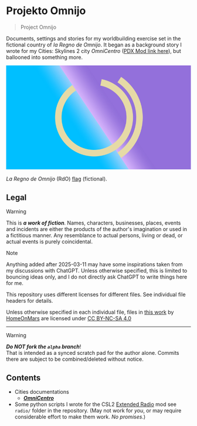 <!-- -*- coding: utf-8 -*- -->

Projekto Omnijo
===============================================================================

> Project Omnijo

Documents, settings and stories for my worldbuilding exercise
set in the fictional country of *la Regno de Omnijo*.
It began as a background story I wrote for my Cities: Skylines 2 city
*OmniCentro*
([PDX Mod link here](https://mods.paradoxplaza.com/mods/97163/Any)),
but ballooned into something more.

![RdO emblem](fig/RdOFlago.svg)

*La Regno de Omnijo* (RdO) [flag](OmniCentro/Emblemoj.md) (fictional).

Legal
-------------------------------------------------------------------------------

> [!WARNING]
> This is ***a work of fiction***.
> Names, characters, businesses, places, events and incidents
> are either the products of the author's imagination or used in a fictitious manner.
> Any resemblance to actual persons, living or dead, or actual events is purely coincidental.

> [!NOTE]
> Anything added after 2025-03-11
> may have some inspirations taken from my discussions with ChatGPT.
> Unless otherwise specified, this is limited to bouncing ideas only,
> and I do not directly ask ChatGPT to write things here for me.

This repository uses different licenses for different files.
See individual file headers for details.
<p xmlns:cc="http://creativecommons.org/ns#" xmlns:dct="http://purl.org/dc/terms/">Unless otherwise specified in each individual file, files in <a property="dct:title" rel="cc:attributionURL" href="https://github.com/HomeOnMars/projektoOmnijo">this work</a> by <a rel="cc:attributionURL dct:creator" property="cc:attributionName" href="https://github.com/HomeOnMars">HomeOnMars</a> are licensed under <a href="https://creativecommons.org/licenses/by-nc-sa/4.0/?ref=chooser-v1" target="_blank" rel="license noopener noreferrer" style="display:inline-block;">CC BY-NC-SA 4.0<img style="height:22px!important;margin-left:3px;vertical-align:text-bottom;" src="https://mirrors.creativecommons.org/presskit/icons/cc.svg?ref=chooser-v1" alt=""><img style="height:22px!important;margin-left:3px;vertical-align:text-bottom;" src="https://mirrors.creativecommons.org/presskit/icons/by.svg?ref=chooser-v1" alt=""><img style="height:22px!important;margin-left:3px;vertical-align:text-bottom;" src="https://mirrors.creativecommons.org/presskit/icons/nc.svg?ref=chooser-v1" alt=""><img style="height:22px!important;margin-left:3px;vertical-align:text-bottom;" src="https://mirrors.creativecommons.org/presskit/icons/sa.svg?ref=chooser-v1" alt=""></a></p>

-------------------------------------------------------------------------------

> [!WARNING]
> ***Do NOT fork the `alpha` branch***!  
> That is intended as a synced scratch pad for the author alone.
> Commits there are subject to be combined/deleted without notice.

Contents
-------------------------------------------------------------------------------

- Cities documentations
  - [***OmniCentro***](OmniCentro.md)
- Some python scripts I wrote for the CSL2
  [Extended Radio](https://mods.paradoxplaza.com/mods/75862/Windows) mod
  see `radio/` folder in the repository.
  (May not work for *you*,
  or may require considerable effort to make them work.
  *No promises*.)
